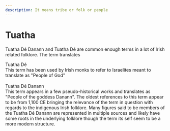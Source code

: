 ```yaml
---
description: It means tribe or folk or people
---
```


# Tuatha

Tuatha Dé Danann and Tuatha Dé are common enough terms in a lot of Irish related folklore. The term translates

Tuatha Dé\
This term has been used by Irish monks to refer to Israelites meant to translate as "People of God" \
\
Tuatha Dé Danann\
This term appears in a few pseudo-historical works and translates as "People of the goddess Danann". The oldest references to this term appear to be from 1,100 CE bringing the relevance of the term in question with regards to the indigenous Irish folklore. Many figures said to be members of the Tuatha Dé Danann are represented in multiple sources and likely have some roots in the underlying folklore though the term its self seem to be a more modern structure.
